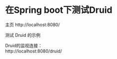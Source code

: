 # 在Spring boot下测试Druid

主页   http://localhost:8080/  
  
测试  Druid 的示例  
  
Druid的监视连接：      
  http://localhost:8080/druid/  
    


    